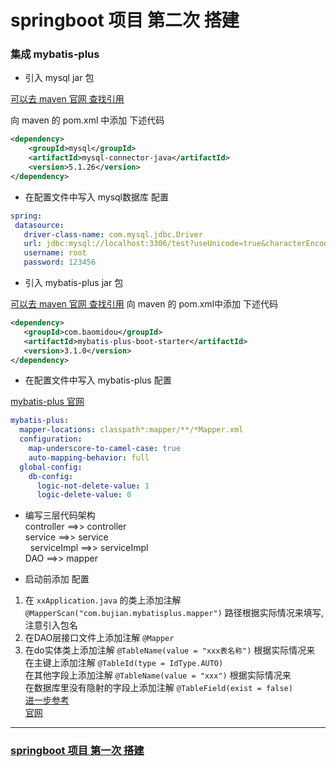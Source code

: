 # springboot 项目 第二次 搭建

### 集成 mybatis-plus 
 * 引入 mysql jar 包
 
[可以去 maven 官网 查找引用](https://mvnrepository.com/artifact/mysql/mysql-connector-java)

向 maven 的 pom.xml 中添加 下述代码
```xml
<dependency>
    <groupId>mysql</groupId>
    <artifactId>mysql-connector-java</artifactId>
    <version>5.1.26</version>
</dependency>
```
 * 在配置文件中写入 mysql数据库 配置
 ``` yaml
spring:
  datasource:
    driver-class-name: com.mysql.jdbc.Driver
    url: jdbc:mysql://localhost:3306/test?useUnicode=true&characterEncoding=utf8&useSSL=false&allowMultiQueries=true
    username: root
    password: 123456
 ```
 * 引入 mybatis-plus jar 包
 
[可以去 maven 官网 查找引用](https://mvnrepository.com/artifact/com.baomidou/mybatis-plus-boot-starter)
向 maven 的 pom.xml中添加 下述代码
 ```xml
<dependency>
    <groupId>com.baomidou</groupId>
    <artifactId>mybatis-plus-boot-starter</artifactId>
    <version>3.1.0</version>
</dependency>
```
 * 在配置文件中写入 mybatis-plus 配置
 
 [mybatis-plus 官网](https://baomidou.com/config/)
``` yaml
mybatis-plus:
  mapper-locations: classpath*:mapper/**/*Mapper.xml
  configuration:
    map-underscore-to-camel-case: true
    auto-mapping-behavior: full
  global-config:
    db-config:
      logic-not-delete-value: 1
      logic-delete-value: 0
```
 * 编写三层代码架构   
 controller ==>> controller  
 service ==>> service  
 &nbsp;&nbsp;serviceImpl ==>> serviceImpl  
 DAO ==>> mapper
 
 * 启动前添加 配置
 
 1. 在 `xxApplication.java` 的类上添加注解 `@MapperScan("com.bujian.mybatisplus.mapper")`
    路径根据实际情况来填写,注意引入包名
 2. 在DAO层接口文件上添加注解 `@Mapper`
 3. 在do实体类上添加注解 `@TableName(value = "xxx表名称")` 根据实际情况来  
    在主键上添加注解 `@TableId(type = IdType.AUTO)`  
    在其他字段上添加注解 `@TableName(value = "xxx")` 根据实际情况来  
    在数据库里没有隐射的字段上添加注解 `@TableField(exist = false)`  
 [进一步参考](https://blog.csdn.net/m0_37922192/article/details/111413550)  
 [官网](https://mp.baomidou.com/guide/annotation.html)
     
---
### [springboot 项目 第一次 搭建](file://E:/Projects/Idea/springBootProject/springboot_start/HELP.md)

